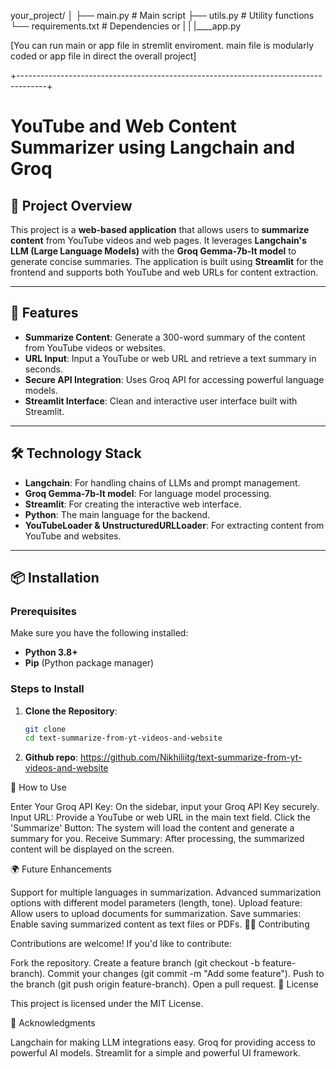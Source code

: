 your_project/
│
├── main.py                  # Main script
├── utils.py                # Utility functions
└── requirements.txt        # Dependencies
or
|
|
|____app.py

[You can run main or app file in stremlit enviroment.
main file is modularly coded or app file in direct the overall project]

+-------------------------------------------------------------------------------------+
# YouTube and Web Content Summarizer using Langchain and Groq

## 📝 Project Overview

This project is a **web-based application** that allows users to **summarize content** from YouTube videos and web pages. It leverages **Langchain's LLM (Large Language Models)** with the **Groq Gemma-7b-It model** to generate concise summaries. The application is built using **Streamlit** for the frontend and supports both YouTube and web URLs for content extraction.

---

## 🚀 Features

- **Summarize Content**: Generate a 300-word summary of the content from YouTube videos or websites.
- **URL Input**: Input a YouTube or web URL and retrieve a text summary in seconds.
- **Secure API Integration**: Uses Groq API for accessing powerful language models.
- **Streamlit Interface**: Clean and interactive user interface built with Streamlit.

---

## 🛠️ Technology Stack

- **Langchain**: For handling chains of LLMs and prompt management.
- **Groq Gemma-7b-It model**: For language model processing.
- **Streamlit**: For creating the interactive web interface.
- **Python**: The main language for the backend.
- **YouTubeLoader & UnstructuredURLLoader**: For extracting content from YouTube and websites.

---

## 📦 Installation

### Prerequisites

Make sure you have the following installed:
- **Python 3.8+**
- **Pip** (Python package manager)

### Steps to Install

1. **Clone the Repository**:
   ```bash
   git clone 
   cd text-summarize-from-yt-videos-and-website

2. **Github repo**:
https://github.com/Nikhiliitg/text-summarize-from-yt-videos-and-website

🌟 How to Use

Enter Your Groq API Key: On the sidebar, input your Groq API Key securely.
Input URL: Provide a YouTube or web URL in the main text field.
Click the 'Summarize' Button: The system will load the content and generate a summary for you.
Receive Summary: After processing, the summarized content will be displayed on the screen.


🌍 Future Enhancements

Support for multiple languages in summarization.
Advanced summarization options with different model parameters (length, tone).
Upload feature: Allow users to upload documents for summarization.
Save summaries: Enable saving summarized content as text files or PDFs.
🧑‍🏫 Contributing

Contributions are welcome! If you'd like to contribute:

Fork the repository.
Create a feature branch (git checkout -b feature-branch).
Commit your changes (git commit -m "Add some feature").
Push to the branch (git push origin feature-branch).
Open a pull request.
📄 License

This project is licensed under the MIT License.

🤝 Acknowledgments

Langchain for making LLM integrations easy.
Groq for providing access to powerful AI models.
Streamlit for a simple and powerful UI framework.




